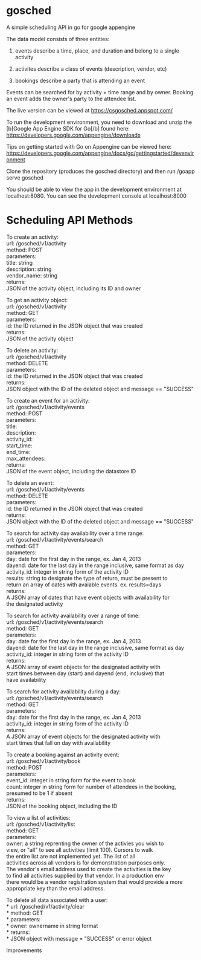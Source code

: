 gosched
=======

A simple scheduling API in go for google appengine

The data model consists of three entities:

 1) events describe a time, place, and duration and belong to a single activity

 2) activites describe a class of events (description, vendor, etc)

 3) bookings describe a party that is attending an event

Events can be searched for by activity + time range and by owner. Booking an event adds the owner's party to the attendee list. 

The live version can be viewed at https://csgosched.appspot.com/

To run the development environment, you need to download and unzip the [b]Google App Engine SDK for Go[/b] found here: 
https://developers.google.com/appengine/downloads 

Tips on getting started with Go on Appengine can be viewed here:
https://developers.google.com/appengine/docs/go/gettingstarted/devenvironment

Clone the repository (produces the gosched directory) and then run <path to Go SDK>/goapp serve gosched 

You should be able to view the app in the development environment at localhost:8080. You can see the development console at localhost:8000

Scheduling API Methods
======================

To create an activity:  
 	url: /gosched/v1/activity  
	method: POST  
	parameters:  
		title: string  
		description: string  
		vendor_name: string  
	returns:  
		JSON of the activity object, including its ID and owner  

To get an activity object:  
	url: /gosched/v1/activity  
	method: GET   
	parameters:  
		id: the ID returned in the JSON object that was created  
	returns:  
		JSON of the activity object	  

To delete an activity:  
	url: /gosched/v1/activity  
	method: DELETE  
	parameters:  
		id: the ID returned in the JSON object that was created  
	returns:  
		JSON object with the ID of the deleted object and message == "SUCCESS"  

To create an event for an activity:  
	url: /gosched/v1/activity/events  
	method: POST  
	parameters:  
		title:  
		description:  
		activity_id:  
		start_time:  
		end_time:  
		max_attendees:  
	returns:  
		JSON of the event object, including the datastore ID  

To delete an event:  
	url: /gosched/v1/activity/events  
	method: DELETE  
	parameters:  
		id: the ID returned in the JSON object that was created  
	returns:  
		JSON object with the ID of the deleted object and message == "SUCCESS"  

To search for activity day availability over a time range:  
	url: /gosched/v1/activity/events/search  
	method: GET  
	parameters:  
		day: date for the first day in the range, ex. Jan 4, 2013  
		dayend: date for the last day in the range inclusive, same format as day  
		activity_id: integer in string form of the activity ID  
		results: string to designate the type of return, must be present to   
			return an array of dates with avaiable events. ex. results=days  
	returns:  
		A JSON array of dates that have event objects with availability for  
		the designated activity  

To search for activity availability over a range of time:  
	url: /gosched/v1/activity/events/search  
	method: GET  
	parameters:  
		day: date for the first day in the range, ex. Jan 4, 2013  
		dayend: date for the last day in the range inclusive, same format as day  
		activity_id: integer in string form of the activity ID  
	returns:  
		A JSON array of event objects for the designated activity with   
		start times between day (start) and dayend (end, inclusive) that   
		have availability  

To search for activity availability during a day:  
	url: /gosched/v1/activity/events/search  
	method: GET  
	parameters:  
		day: date for the first day in the range, ex. Jan 4, 2013  
		activity_id: integer in string form of the activity ID  
	returns:  
		A JSON array of event objects for the designated activity with   
		start times that fall on day with availability  

To create a booking against an activity event:  
	url: /gosched/v1/activity/book  
	method: POST  
	parameters:  
		event_id: integer in string form for the event to book  
		count: integer in string form for number of attendees in the booking,  
			presumed to be 1 if absent  
	returns:  
		JSON of the booking object, including the ID 	  

To view a list of activities:  
	url: /gosched/v1/activity/list  
	method: GET  
	parameters:  
		owner: a string reprenting the owner of the activies you wish to   
			view, or "all" to see all activities (limit 100). Cursors to walk   
			the entire list are not implemented yet. The list of all   
			activities across all vendors is for demonstration purposes only.   
			The vendor's email address used to create the activities is the key  
			to find all activities supplied by that vendor. In a production env  
			there would be a vendor registration system that would provide a more  
			appropriate key than the email address.  

To delete all data associated with a user:  
	* url: /gosched/v1/activity/clear  
	* method: GET  
	* parameters:  
		* owner: ownername in string format  
	* returns:  
		* JSON object with message = "SUCCESS" or error object  

Improvements  

